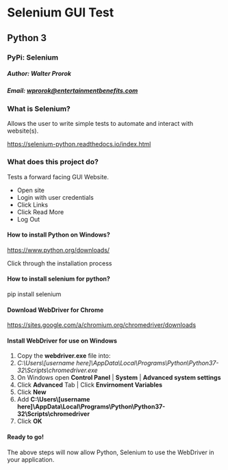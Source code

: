 # Selenium GUI Test
## Python 3
### PyPi: Selenium
##### Author: Walter Prorok
##### Email: wprorok@entertainmentbenefits.com

### What is Selenium?

<p>Allows the user to write simple tests to automate and interact with website(s).</p>

https://selenium-python.readthedocs.io/index.html

### What does this project do?

<p>Tests a forward facing GUI Website.</p>

<ul>
<li>Open site</li>
<li>Login with user credentials</li>
<li>Click Links</li>
<li>Click Read More</li>
<li>Log Out</li>
</ul>

#### How to install Python on Windows?

https://www.python.org/downloads/

<p>Click through the installation process</p>

#### How to install selenium for python?

<p>pip install selenium</p>

#### Download WebDriver for Chrome

https://sites.google.com/a/chromium.org/chromedriver/downloads

#### Install WebDriver for use on Windows

<ol>
<li>Copy the <b>webdriver.exe</b> file into:</li>
<li><i>C:\Users\[username here]\AppData\Local\Programs\Python\Python37-32\Scripts\chromedriver.exe</i></li>
<li>On Windows open <b>Control Panel</b> | <b>System</b> | <b>Advanced system settings</b></li>
<li>Click <b>Advanced</b> Tab | Click <b>Envirnoment Variables</b></li>
<li>Click <b>New</b></li>
<li>Add <b>C:\Users\[username here]\AppData\Local\Programs\Python\Python37-32\Scripts\chromedriver</b></li>
<li>Click <b>OK</b></li>
</ol>

#### Ready to go!

The above steps will now allow Python, Selenium to use the WebDriver in your application.
